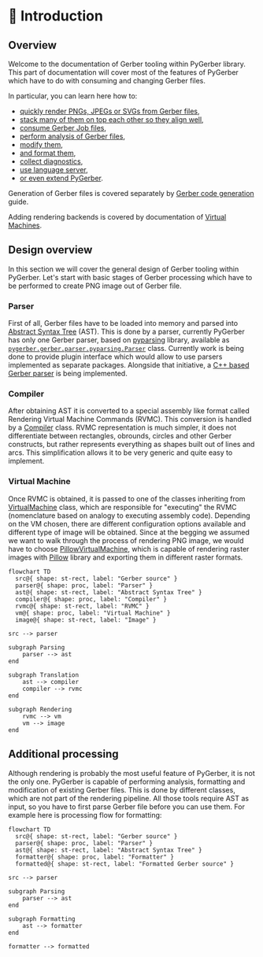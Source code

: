 # 🧭 Introduction

## Overview

Welcome to the documentation of Gerber tooling within PyGerber library. This part of
documentation will cover most of the features of PyGerber which have to do with
consuming and changing Gerber files.

In particular, you can learn here how to:

- [quickly render PNGs, JPEGs or SVGs from Gerber files](./20_quick_start/01_single_file.md),
- [stack many of them on top each other so they align well](./20_quick_start/02_multi_file.md),
- [consume Gerber Job files](./20_quick_start/03_project_gerber_job.md),
- [perform analysis of Gerber files](./30_analysis/00_introduction.md),
- [modify them](./40_modify_optimize/00_introduction.md),
- [and format them](./60_formatter/00_introduction.md),
- [collect diagnostics](./70_diagnostics/00_introduction.md),
- [use language server](./80_language_server/00_introduction.md),
- [or even extend PyGerber](./90_extend/00_introduction.md).

Generation of Gerber files is covered separately by
[Gerber code generation](../80_code_generation/00_introduction.md) guide.

Adding rendering backends is covered by documentation of
[Virtual Machines](../60_rendering_backends/00_introduction.md).

## Design overview

In this section we will cover the general design of Gerber tooling within PyGerber.
Let's start with basic stages of Gerber processing which have to be performed to create
PNG image out of Gerber file.

### Parser

First of all, Gerber files have to be loaded into memory and parsed into
[Abstract Syntax Tree](https://en.wikipedia.org/wiki/Abstract_syntax_tree) (AST). This
is done by a parser, currently PyGerber has only one Gerber parser, based on
[pyparsing](https://pypi.org/project/pyparsing/) library, available as
[`pygerber.gerber.parser.pyparsing.Parser`](../reference/pygerber/gerber/parser/pyparsing/parser.md#pygerber.gerber.parser.pyparsing.parser.Parser)
class. Currently work is being done to provide plugin interface which would allow to use
parsers implemented as separate packages. Alongside that initiative, a
[C++ based Gerber parser](https://github.com/PyGerber/pygerber_gerber_parser_cpp) is
being implemented.

### Compiler

After obtaining AST it is converted to a special assembly like format called Rendering
Virtual Machine Commands (RVMC). This conversion is handled by a
[Compiler](../reference/pygerber/gerber/compiler/compiler.md#pygerber.gerber.compiler.compiler.Compiler)
class. RVMC representation is much simpler, it does not differentiate between
rectangles, obrounds, circles and other Gerber constructs, but rather represents
everything as shapes built out of lines and arcs. This simplification allows it to be
very generic and quite easy to implement.

### Virtual Machine

Once RVMC is obtained, it is passed to one of the classes inheriting from
[VirtualMachine](../reference/pygerber/vm/vm.md#pygerber.vm.vm.VirtualMachine) class,
which are responsible for "executing" the RVMC (nomenclature based on analogy to
executing assembly code). Depending on the VM chosen, there are different configuration
options available and different type of image will be obtained. Since at the begging we
assumed we want to walk through the process of rendering PNG image, we would have to
choose
[PillowVirtualMachine](../reference/pygerber/vm/pillow/vm.md#pygerber.vm.pillow.vm.PillowVirtualMachine),
which is capable of rendering raster images with
[Pillow](https://pypi.org/project/pillow/) library and exporting them in different
raster formats.

```mermaid
flowchart TD
  src@{ shape: st-rect, label: "Gerber source" }
  parser@{ shape: proc, label: "Parser" }
  ast@{ shape: st-rect, label: "Abstract Syntax Tree" }
  compiler@{ shape: proc, label: "Compiler" }
  rvmc@{ shape: st-rect, label: "RVMC" }
  vm@{ shape: proc, label: "Virtual Machine" }
  image@{ shape: st-rect, label: "Image" }

src --> parser

subgraph Parsing
    parser --> ast
end

subgraph Translation
    ast --> compiler
    compiler --> rvmc
end

subgraph Rendering
    rvmc --> vm
    vm --> image
end

```

## Additional processing

Although rendering is probably the most useful feature of PyGerber, it is not the only
one. PyGerber is capable of performing analysis, formatting and modification of existing
Gerber files. This is done by different classes, which are not part of the rendering
pipeline. All those tools require AST as input, so you have to first parse Gerber file
before you can use them. For example here is processing flow for formatting:

```mermaid
flowchart TD
  src@{ shape: st-rect, label: "Gerber source" }
  parser@{ shape: proc, label: "Parser" }
  ast@{ shape: st-rect, label: "Abstract Syntax Tree" }
  formatter@{ shape: proc, label: "Formatter" }
  formatted@{ shape: st-rect, label: "Formatted Gerber source" }

src --> parser

subgraph Parsing
    parser --> ast
end

subgraph Formatting
    ast --> formatter
end

formatter --> formatted
```
